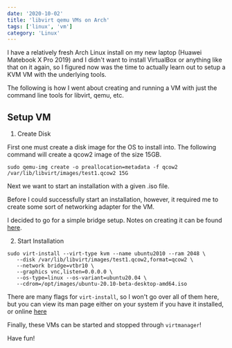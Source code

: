 ```yaml
---
date: '2020-10-02'
title: 'libvirt qemu VMs on Arch'
tags: ['linux', 'vm']
category: 'Linux'
---
```


I have a relatively fresh Arch Linux install on my new laptop (Huawei Matebook X Pro 2019) and I didn't want to install VirtualBox or anything like that on it again, so I figured now was the time to actually learn out to setup a KVM VM with the underlying tools.

The following is how I went about creating and running a VM with just the command line tools for libvirt, qemu, etc.

## Setup VM

1. Create Disk

First one must create a disk image for the OS to install into. The following command will create a qcow2 image of the size 15GB.

```
sudo qemu-img create -o preallocation=metadata -f qcow2 /var/lib/libvirt/images/test1.qcow2 15G
```

Next we want to start an installation with a given .iso file. 

Before I could successfully start an installation, however, it required me to create some sort of networking adapter for the VM.

I decided to go for a simple bridge setup. Notes on creating it can be found [here](https://computingforgeeks.com/how-to-create-and-configure-bridge-networking-for-kvm-in-linux/).

2. Start Installation

```
sudo virt-install --virt-type kvm --name ubuntu2010 --ram 2048 \
   --disk /var/lib/libvirt/images/test1.qcow2,format=qcow2 \
   --network bridge=vtbr10 \
   --graphics vnc,listen=0.0.0.0 \
   --os-type=linux --os-variant=ubuntu20.04 \
   --cdrom=/opt/images/ubuntu-20.10-beta-desktop-amd64.iso
```

There are many flags for `virt-install`, so I won't go over all of them here, but you can view its man page either on your system if you have it installed, or online [here](https://manpages.debian.org/testing/virtinst/virt-install.1.en.html)

Finally, these VMs can be started and stopped through `virtmanager`!

Have fun!

